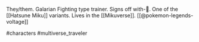 They/them. Galarian Fighting type trainer. Signs off with-🥊. One of the [[Hatsune Miku]] variants. Lives in the [[Mikuverse]]. [[@pokemon-legends-voltage]]

#characters #multiverse_traveler 